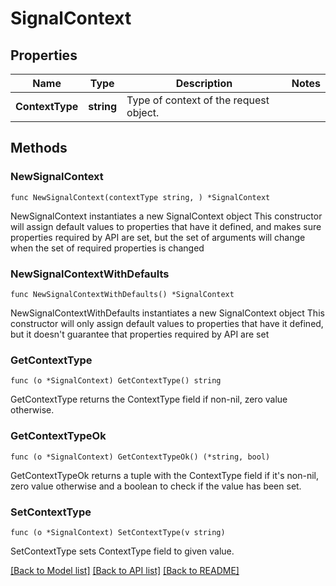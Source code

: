 # SignalContext

## Properties

Name | Type | Description | Notes
------------ | ------------- | ------------- | -------------
**ContextType** | **string** | Type of context of the request object. | 

## Methods

### NewSignalContext

`func NewSignalContext(contextType string, ) *SignalContext`

NewSignalContext instantiates a new SignalContext object
This constructor will assign default values to properties that have it defined,
and makes sure properties required by API are set, but the set of arguments
will change when the set of required properties is changed

### NewSignalContextWithDefaults

`func NewSignalContextWithDefaults() *SignalContext`

NewSignalContextWithDefaults instantiates a new SignalContext object
This constructor will only assign default values to properties that have it defined,
but it doesn't guarantee that properties required by API are set

### GetContextType

`func (o *SignalContext) GetContextType() string`

GetContextType returns the ContextType field if non-nil, zero value otherwise.

### GetContextTypeOk

`func (o *SignalContext) GetContextTypeOk() (*string, bool)`

GetContextTypeOk returns a tuple with the ContextType field if it's non-nil, zero value otherwise
and a boolean to check if the value has been set.

### SetContextType

`func (o *SignalContext) SetContextType(v string)`

SetContextType sets ContextType field to given value.



[[Back to Model list]](../README.md#documentation-for-models) [[Back to API list]](../README.md#documentation-for-api-endpoints) [[Back to README]](../README.md)


